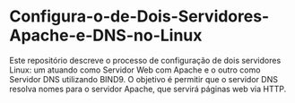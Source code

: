 # Configura-o-de-Dois-Servidores-Apache-e-DNS-no-Linux
Este repositório descreve o processo de configuração de dois servidores Linux: um atuando como Servidor Web com Apache e o outro como Servidor DNS utilizando BIND9. O objetivo é permitir que o servidor DNS resolva nomes para o servidor Apache, que servirá páginas web via HTTP.
